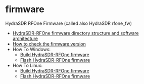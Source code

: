 firmware
========

HydraSDR RFOne Firmware (called also HydraSDR rfone_fw)

* [HydraSDR-RFOne firmware directory structure and software architecture](https://github.com/hydrasdr/rfone_fw/blob/master/HydraSDR-RFOne-firmware-directory-structure-and-software-architecture.md)
* [How to check the firmware version](https://github.com/hydrasdr/rfone_fw/blob/master/How-to-check-the-firmware-version.md)
* How To Windows:
  * [Build HydraSDR-RFOne firmware](https://github.com/hydrasdr/rfone_fw/blob/master/Windows-how-to-build-hydrasdr-firmware.md)
  * [Flash HydraSDR-RFOne firmware](https://github.com/hydrasdr/rfone_fw/blob/master/Windows-how-to-flash-hydrasdr-firmware.md)
* How To Linux:
  * [Build HydraSDR-RFOne firmware](https://github.com/hydrasdr/rfone_fw/blob/master/Linux-how-to-build-hydrasdr-firmware.md)
  * [Flash HydraSDR-RFOne firmware](https://github.com/hydrasdr/rfone_fw/blob/master/Linux-how-to-flash-hydrasdr-firmware.md)
